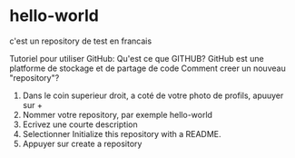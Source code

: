 # hello-world
c'est un repository de test en francais


Tutoriel pour utiliser GitHub:
Qu'est ce que GITHUB?
GitHub est une platforme de stockage et de partage de code
Comment creer un nouveau "repository"?
1) Dans le coin superieur droit, a coté de votre photo de profils, apuuyer sur +
2) Nommer votre repository, par exemple hello-world
3) Ecrivez une courte description
4) Selectionner Initialize this repository with a README.
5) Appuyer sur create a repository
